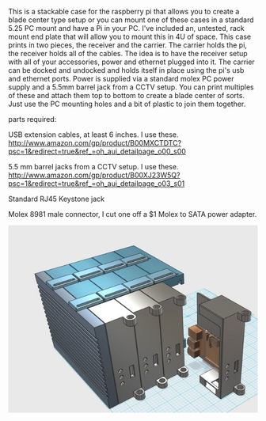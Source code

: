 
This is a stackable case for the raspberry pi that allows you to create a blade center type setup or you can mount one of these 
cases in a standard 5.25 PC mount and have a Pi in your PC. I've included an, untested, rack mount end plate that will allow you 
to mount this in 4U of space.
This case prints in two pieces, the receiver and the carrier. The carrier holds the pi, the receiver holds all of the cables. 
The idea is to have the receiver setup with all of your accessories, power and ethernet plugged into it. The carrier can be docked and 
undocked and holds itself in place using the pi's usb and ethernet ports. Power is supplied via a standard molex PC power supply and 
a 5.5mm barrel jack from a CCTV setup. You can print multiples of these and attach them top to bottom to create a blade center of 
sorts. Just use the PC mounting holes and a bit of plastic to join them together. 

parts required:

USB extension cables, at least 6 inches. I use these.
http://www.amazon.com/gp/product/B00MXCTDTC?psc=1&redirect=true&ref_=oh_aui_detailpage_o00_s00

5.5 mm barrel jacks from a CCTV setup. I use these.
http://www.amazon.com/gp/product/B00XJ23W5Q?psc=1&redirect=true&ref_=oh_aui_detailpage_o03_s01

Standard RJ45 Keystone jack

Molex 8981 male connector, I cut one off a $1 Molex to SATA power adapter.

![Pi Blade center](https://github.com/InventorForgeMakerspace/3dFiles/blob/master/Pi_PC_Case_And_Blade_Center/pi_blade_preview_featured.JPG "Pi Blade Center")
